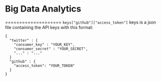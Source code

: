 # Big Data Analytics
====================
`keys["github"]["access_token"]`
keys is a json file containing the API keys with this format:
```
{
  "twitter" : {
    "consumer_key" : "YOUR_KEY",
    "consumer_secret" : "YOUR_SECRET",
    "..." : "..."
  }
  "github" : {
    "access_token": "YOUR_TOKEN"
  }
}
```

